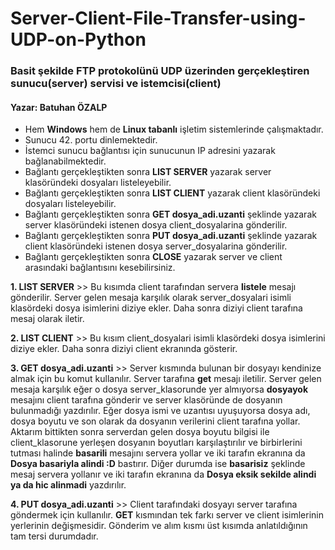 # Server-Client-File-Transfer-using-UDP-on-Python
### Basit şekilde FTP protokolünü UDP üzerinden gerçekleştiren sunucu(server) servisi ve istemcisi(client)
#### Yazar: Batuhan ÖZALP
* Hem **Windows** hem de **Linux tabanlı** işletim sistemlerinde çalışmaktadır.
* Sunucu 42. portu dinlemektedir.
* İstemci sunucu bağlantısı için sunucunun IP adresini yazarak bağlanabilmektedir.
* Bağlantı gerçekleştikten sonra **LIST SERVER** yazarak server klasöründeki dosyaları listeleyebilir.
* Bağlantı gerçekleştikten sonra **LIST CLIENT** yazarak client klasöründeki dosyaları listeleyebilir.
* Bağlantı gerçekleştikten sonra **GET dosya_adi.uzanti** şeklinde yazarak server klasöründeki istenen dosya client_dosyalarina gönderilir.
* Bağlantı gerçekleştikten sonra **PUT dosya_adi.uzanti** şeklinde yazarak client klasöründeki istenen dosya server_dosyalarina gönderilir.
* Bağlantı gerçekleştikten sonra **CLOSE** yazarak server ve client arasındaki bağlantısını kesebilirsiniz.

**1. LIST SERVER** >>
Bu kısımda client tarafından servera **listele** mesajı gönderilir. Server gelen mesaja karşılık olarak server_dosyalari isimli klasördeki dosya isimlerini diziye ekler. Daha sonra diziyi client tarafına mesaj olarak iletir. 

**2. LIST CLIENT** >>
Bu kısım client_dosyalari isimli klasördeki dosya isimlerini diziye ekler. Daha sonra diziyi client ekranında gösterir.

**3. GET dosya_adi.uzanti** >>
Server kısmında bulunan bir dosyayı kendinize almak için bu komut kullanılır. Server tarafına **get** mesajı iletilir. Server gelen mesaja karşılık eğer o dosya server_klasorunde yer almıyorsa **dosyayok** mesajını client tarafına gönderir ve server klasöründe de dosyanın bulunmadığı yazdırılır. Eğer dosya ismi ve uzantısı uyuşuyorsa dosya adı, dosya boyutu ve son olarak da dosyanın verilerini client tarafına yollar. Aktarım bittikten sonra serverdan gelen dosya boyutu bilgisi ile client_klasorune yerleşen dosyanın boyutları karşılaştırılır ve birbirlerini tutması halinde **basarili** mesajını servera yollar ve iki tarafın ekranına da **Dosya basariyla alindi :D** bastırır. Diğer durumda ise **basarisiz** şeklinde mesaj servera yollanır ve iki tarafın ekranına da **Dosya eksik sekilde alindi ya da hic alinmadi** yazdırılır.

**4. PUT dosya_adi.uzanti** >>
Client tarafındaki dosyayı server tarafına göndermek için kullanılır. **GET** kısmından tek farkı server ve client isimlerinin yerlerinin değişmesidir. Gönderim ve alım kısmı üst kısımda anlatıldığının tam tersi durumdadır. 
